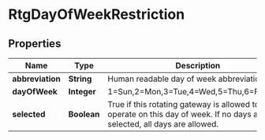 
# RtgDayOfWeekRestriction

## Properties
Name | Type | Description | Notes
------------ | ------------- | ------------- | -------------
**abbreviation** | **String** | Human readable day of week abbreviation |  [optional]
**dayOfWeek** | **Integer** | 1&#x3D;Sun,2&#x3D;Mon,3&#x3D;Tue,4&#x3D;Wed,5&#x3D;Thu,6&#x3D;Fri,7&#x3D;Sat |  [optional]
**selected** | **Boolean** | True if this rotating gateway is allowed to operate on this day of week.  If no days are selected, all days are allowed. |  [optional]



